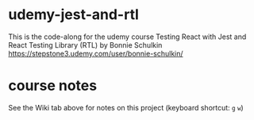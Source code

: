 # udemy-jest-and-rtl

This is the code-along for the udemy course Testing React with Jest and React Testing Library (RTL) by Bonnie Schulkin https://stepstone3.udemy.com/user/bonnie-schulkin/


# course notes

See the Wiki tab above for notes on this project (keyboard shortcut: `g` `w`)

